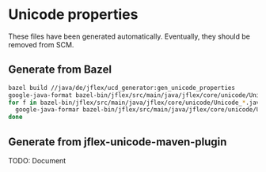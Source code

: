 # Unicode properties

These files have been generated automatically.
Eventually, they should be removed from SCM.

## Generate from Bazel

```sh
bazel build //java/de/jflex/ucd_generator:gen_unicode_properties
google-java-format bazel-bin/jflex/src/main/java/jflex/core/unicode/UnicodeProperties.java > jflex/src/main/java/jflex/core/unicode
for f in bazel-bin/jflex/src/main/java/jflex/core/unicode/Unicode_*.java; do
  google-java-formar bazel-bin/jflex/src/main/java/jflex/core/unicode/Unicode_*.java > jflex/src/main/java/jflex/core/unicode/data
done
```

## Generate from jflex-unicode-maven-plugin

TODO: Document
